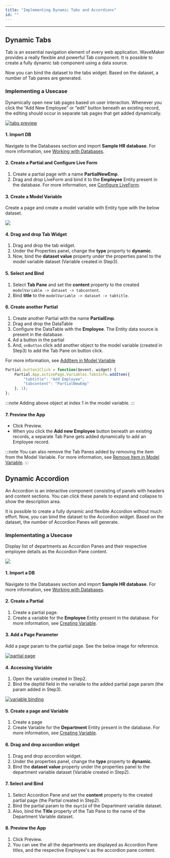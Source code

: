 ```yaml
---
title: "Implementing Dynamic Tabs and Accordions"
id: ""
---
```

---

## Dynamic Tabs

Tab is an essential navigation element of every web application. WaveMaker provides a really flexible and powerful Tab component. It is possible to create a fully dynamic tab component using a data source.

Now you can bind the dataset to the tabs widget. Based on the dataset, a number of Tab panes are generated.

### Implementing a Usecase

Dynamically open new tab pages based on user interaction. Whenever you click the “Add New Employee” or “edit” button beneath an existing record, the editing should occur in separate tab pages that get added dynamically.

[![tabs preview](/learn/assets/dynamicwidgets/tabspreview.gif)](/learn/assets/dynamicwidgets/tabspreview.gif)

#### 1. Import DB

Navigate to the Databases section and import **Sample HR database**. For more information, see [Working with Databases](/learn/app-development/services/database-services/working-with-databases/).

#### 2. Create a Partial and Configure Live Form

1. Create a partial page with a name **PartialNewEmp**. 
2. Drag and drop LiveForm and bind it to the **Employee** Entity present in the database. For more information, see [Configure LiveForm](/learn/app-development/widgets/datalive/live-form/live-form-basic-usage).

#### 3. Create a Model Variable

Create a page and create a model variable with Entity type with the below dataset.

[![](/learn/assets/dynamicwidgets/modelvar.png)](/learn/assets/dynamicwidgets/modelvar.png)

#### 4. Drag and drop Tab Widget

1. Drag and drop the tab widget.
2. Under the Properties panel, change the **type** property to **dynamic**. 
3. Now, bind the **dataset value** property under the properties panel to the model variable dataset (Variable created in Step3).

#### 5. Select and Bind

1. Select **Tab Pane** and set the **content** property to the created `modelVariable -> dataset -> tabcontent`.
2. Bind **title** to the `modelVariable -> dataset -> tabtitle`.

#### 6. Create another Partial

1. Create another Partial with the name **PartialEmp**.
2. Drag and drop the DataTable
3. Configure the DataTable with the **Employee**. The Entity data source is present in the database. 
4. Ad a button in the partial
5. And, `onButton` click add another object to the model variable (created in Step3) to add the Tab Pane on button click.

For more information, see [AddItem in Model Variable](/learn/app-development/variables/model-variable#additemvalue-index)

```js
Partial.button1Click = function($event, widget) {
    Partial.App.activePage.Variables.TabsInfo.addItem({
        "tabtitle": "Add Employee",
        "tabcontent": "PartialNewEmp"
    }, 1);
};
```

:::note
Adding above object at index 1 in the model variable.
:::

#### 7. Preview the App

- Click Preview.
- When you click the **Add new Employee** button beneath an existing records, a separate Tab Pane gets added dynamically to add an Employee record.

:::note
You can also remove the Tab Panes added by removing the item from the Model Variable. For more information, see [Remove Item in Model Variable](/learn/app-development/variables/model-variable#removeitemindex).
:::

## Dynamic Accordion

An Accordion is an interactive component consisting of panels with headers and content sections. You can click these panels to expand and collapse to show the description area.

It is possible to create a fully dynamic and flexible Accordion without much effort. Now, you can bind the dataset to the Accordion widget. Based on the dataset, the number of Accordion Panes will generate.

### Implementating a Usecase

Display list of departments as Accordion Panes and their respective employee details as the Accordion Pane content.

[![](/learn/assets/dynamicwidgets/accordionpreview.gif)](/learn/assets/dynamicwidgets/accordionpreview.gif)

#### 1. Import a DB

Navigate to the Databases section and import **Sample HR database**. For more information, see [Working with Databases](/learn/app-development/services/database-services/working-with-databases/).

#### 2. Create a Partial

1. Create a partial page.
2. Create a variable for the **Employee** Entity present in the database. For more information, see [Creating Variable](/learn/app-development/variables/database-crud/).

#### 3. Add a Page Parameter

Add a page param to the partial page. See the below image for reference.

[![partial page](/learn/assets/dynamicwidgets/partialpage.png)](/learn/assets/dynamicwidgets/partialpage.png)

#### 4. Accessing Variable

1. Open the variable created in Step2.
2. Bind the deptId field in the variable to the added partial page param (the param added in Step3).

[![variable binding](/learn/assets/dynamicwidgets/variablebind.png)](/learn/assets/dynamicwidgets/variablebind.png)

#### 5. Create a page and Variable

1. Create a page
2. Create Variable for the **Department** Entity present in the database. For more information, see [Creating Variable](/learn/app-development/variables/database-crud/).

#### 6. Drag and drop accordion widget

1. Drag and drop accordion widget.
2. Under the properties panel, change the **type** property to **dynamic**. 
3. Bind the **dataset value** property under the properties panel to the department variable dataset (Variable created in Step2).

#### 7. Select and Bind

1. Select Accordion Pane and set the **content** property to the created partial page (the Partial created in Step2).
2. Bind the partial param to the `deptId` of the Department variable dataset.
3. Also, bind the **Title** property of the Tab Pane to the name of the Department Variable dataset.

#### 8. Preview the App

1. Click Preview.
2. You can see the all the departments are displayed as Accordion Pane titles, and the respective Employee's as the accordion pane content.

